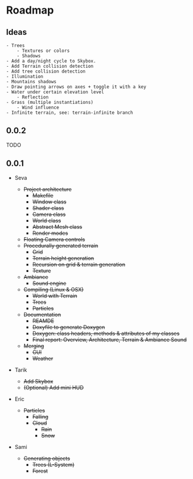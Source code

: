 # Roadmap

## Ideas

    - Trees
        - Textures or colors
        - Shadows
    - Add a day/night cycle to Skybox.
    - Add Terrain collision detection
    - Add tree collision detection
    - Illumination
    - Mountains shadows
    - Draw pointing arrows on axes + toggle it with a key
    - Water under certain elevation level
        - Reflection
    - Grass (multiple instantiations)
        - Wind influence
    - Infinite terrain, see: terrain-infinite branch

## 0.0.2

TODO

## 0.0.1

- Seva
    - ~~Project architecture~~
        - ~~Makefile~~
        - ~~Window class~~
        - ~~Shader class~~
        - ~~Camera class~~
        - ~~World class~~
        - ~~Abstract Mesh class~~
        - ~~Render modes~~
    - ~~Floating Camera controls~~
    - ~~Procedurally generated terrain~~
        - ~~Grid~~
        - ~~Terrain height generation~~
        - ~~Recursion on grid & terrain generation~~
        - ~~Texture~~
    - ~~Ambiance~~
        - ~~Sound engine~~
    - ~~Compiling (Linux & OSX)~~
        - ~~World with Terrain~~
        - ~~Trees~~
        - ~~Particles~~
    - ~~Documentation~~
        - ~~REAMDE~~
        - ~~Doxyfile to generate Doxygen~~
        - ~~Doxygen: class headers, methods & attributes of my classes~~
        - ~~Final report: Overview, Architecture, Terrain & Ambiance Sound~~
    - ~~Merging~~
        - ~~GUI~~
        - ~~Weather~~

- Tarik
    - ~~Add Skybox~~
    - ~~(Optional) Add mini HUD~~

- Eric
    - ~~Particles~~
        - ~~Falling~~
        - ~~Cloud~~
            - ~~Rain~~
            - ~~Snow~~

- Sami
    - ~~Generating objects~~
        - ~~Trees (L-System)~~
        - ~~Forest~~

